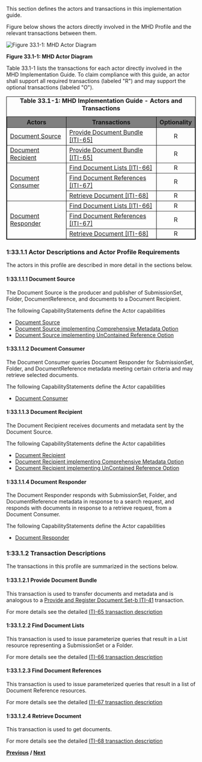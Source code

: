 
This section defines the actors and transactions in this implementation guide.

Figure below shows the actors directly
involved in the MHD 
Profile and the relevant transactions between them.

![Figure 33.1-1: MHD Actor Diagram](ActorsAndTransactions.svg "Figure: MHD Actor Diagram")

<div style="clear: left"/>

**Figure 33.1-1: MHD Actor Diagram**

Table 33.1-1 lists the transactions for each actor directly involved in the MHD Implementation Guide. To claim compliance with this guide, an actor shall
support all required transactions (labeled "R") and may support the
optional transactions (labeled "O").


<table border="1" borderspacing="0" style='border: 1px solid black; border-collapse: collapse'>
<caption>
<b>
Table 33.1-1: MHD Implementation Guide - Actors and Transactions
</b>
</caption>
<thead>
<tr class="odd" style='background: gray;'>
<th>Actors</th>
<th>Transactions</th>
<th>Optionality</th>
</tr>
</thead>
<tbody>
                
<tr class="even">
                        
<td rowspan="1">
<a href="1331_actors_and_transactions.html#133111-document-source">Document Source</a>
</td>
                        
<td>
<a href='ITI-65.html'>
                        Provide Document Bundle [ITI-65]
</a>
</td>
<td align='center'>
                        R
</td>
</tr>

<tr class="even">
                        
<td rowspan="1">
<a href="1331_actors_and_transactions.html#133113-document-recipient">Document Recipient</a>
</td>
                        
<td>
<a href='ITI-65.html'>
                        Provide Document Bundle [ITI-65]
</a>
</td>
<td align='center'>
                        R
</td>
</tr>
                    

                    
<tr class="even">
                        
<td rowspan="3">
<a href="1331_actors_and_transactions.html#133112-document-consumer">Document Consumer</a>
</td>
                        
<td>
<a href='ITI-66.html'>
                        Find Document Lists [ITI-66]
</a>
</td>
<td align='center'>
                        R
</td>
</tr>
                    
<tr class="odd">
                        
<td>
<a href='ITI-67.html'>
                        Find Document References [ITI-67]
</a>
</td>
<td align='center'>
                        R
</td>
</tr>

<tr class="even">
                        
<td>
<a href='ITI-68.html'>
                        Retrieve Document [ITI-68]
</a>
</td>
<td align='center'>
                        R
</td>
</tr>

                    
<tr class="odd">
                        
<td rowspan="3">
<a href="1331_actors_and_transactions.html#133114-document-responder">Document Responder</a>
</td>
                        
<td>
<a href='ITI-66.html'>
                        Find Document Lists [ITI-66]
</a>
</td>
<td align='center'>
                        R
</td>
</tr>
                    
<tr class="even">
                        
<td>
<a href='ITI-67.html'>
                        Find Document References [ITI-67]
</a>
</td>
<td align='center'>
                        R
</td>
</tr>

<tr class="odd">
                        
<td>
<a href='ITI-68.html'>
                        Retrieve Document [ITI-68]
</a>
</td>
<td align='center'>
                        R
</td>
</tr>                    
</tbody>
</table>
        
        
            

### 1:33.1.1 Actor Descriptions and Actor Profile Requirements
The actors in this profile are described in more detail in the sections below.

#### 1:33.1.1.1 Document Source

The Document Source is the producer and publisher of SubmissionSet, Folder, DocumentReference, and documents to a Document Recipient.

The following CapabilityStatements define the Actor capabilities
* [Document Source](CapabilityStatement-IHE.MHD.DocumentSource.html) 
* [Document Source implementing Comprehensive Metadata Option](CapabilityStatement-IHE.MHD.DocumentSource.Comprehensive.html)
* [Document Source implementing UnContained Reference Option](CapabilityStatement-IHE.MHD.DocumentSource.UnContained.html)

#### 1:33.1.1.2 Document Consumer

The Document Consumer queries Document Responder for SubmissionSet, Folder, and DocumentReference metadata meeting certain criteria and may retrieve selected documents.

The following CapabilityStatements define the Actor capabilities
* [Document Consumer](CapabilityStatement-IHE.MHD.DocumentConsumer.html)

#### 1:33.1.1.3 Document Recipient

The Document Recipient receives documents and metadata sent by the Document Source.

The following CapabilityStatements define the Actor capabilities
* [Document Recipient](CapabilityStatement-IHE.MHD.DocumentRecipient.html)
* [Document Recipient implementing Comprehensive Metadata Option](CapabilityStatement-IHE.MHD.DocumentRecipient.Comprehensive.html)
* [Document Recipient implementing UnContained Reference Option](CapabilityStatement-IHE.MHD.DocumentRecipient.UnContained.html)

#### 1:33.1.1.4 Document Responder

The Document Responder responds with SubmissionSet, Folder, and DocumentReference metadata in response to a search request, and responds with documents in response to a retrieve request, from a Document Consumer.        

The following CapabilityStatements define the Actor capabilities
* [Document Responder](CapabilityStatement-IHE.MHD.DocumentResponder.html)

### 1:33.1.2 Transaction Descriptions
The transactions in this profile are summarized in the sections below.

#### 1:33.1.2.1 Provide Document Bundle

This transaction is used to transfer documents and metadata and is analogous to a [Provide and Register Document Set-b ITI-41](https://profiles.ihe.net/ITI/TF/Volume2/ITI-41.html) transaction.

For more details see the detailed [ITI-65 transaction description](ITI-65.html)

#### 1:33.1.2.2 Find Document Lists

This transaction is used to issue parameterize queries that result in a List resource representing a SubmissionSet or a Folder.

For more details see the detailed [ITI-66 transaction description](ITI-66.html)

#### 1:33.1.2.3 Find Document References

This transaction is used to issue parameterized queries that result in a list of Document Reference resources.

For more details see the detailed [ITI-67 transaction description](ITI-67.html)

#### 1:33.1.2.4 Retrieve Document

This transaction is used to get documents.

For more details see the detailed [ITI-68 transaction description](ITI-68.html)


**[Previous](index.html) /   [Next](1332_actor_options.html)**

